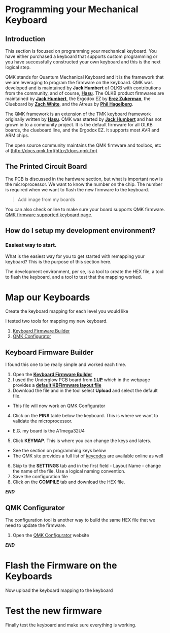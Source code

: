 # Programming your Mechanical Keyboard
## Introduction
This section is focused on programming your mechanical keyboard. You have either purchased a keyboard that supports custom programming or you have successfully constructed your own keyboard and this is the next logical step.

QMK stands for Quantum Mechanical Keyboard and it is the framework that we are leveraging to program the firmware on the keyboard. QMK was developed and is maintained by **Jack Humbert** of OLKB with contributions from the community, and of course, [**Hasu**](https://github.com/tmk). The OLKB product firmwares are maintained by [**Jack Humbert**](https://github.com/jackhumbert), the Ergodox EZ by [**Erez Zukerman**](https://github.com/ezuk), the Clueboard by [**Zach White**](https://github.com/skullydazed), and the Atreus by [**Phil Hagelberg**](https://github.com/technomancy).

The QMK framework is an extension of the TMK keyboard framework originally written by [**Hasu**](https://github.com/tmk). QMK was started by [**Jack Humbert**](https://github.com/jackhumbert) and has not grown in to a community project. It is the default firmware for all OLKB boards, the clueboard line, and the Ergodox EZ. It supports most AVR and ARM chips.

The open source community maintains the QMK firmware and toolbox, etc at [http://docs.qmk.fm](http://docs.qmk.fm)

## The Printed Circuit Board
The PCB is discussed in the hardware section, but what is important now is the microprocessor. We want to know the number on the chip. The number is required when we want to flash the new firmware to the keyboard.

> Add image from my boards

You can also check online to make sure your board supports QMK firmware. [QMK firmware supported keyboard page](https://qmk.fm/keyboards/).

## How do I setup my development environment?
### Easiest way to start.
What is the easiest way for you to get started with remapping your keyboard? This is the purpose of this section here.

The development environment, per se, is a tool to create the HEX file, a tool to flash the keyboard, and a tool to test that the mapping worked.

# Map our Keyboards
Create the keyboard mapping for each level you would like

I tested two tools for mapping my new keyboard.

1. [Keyboard Firmware Builder](http://kbfirmware.com/)
2. [QMK Configurator](https://config.qmk.fm/#/1upkeyboards/1up60hse/LAYOUT_60_ansi)

## Keyboard Firmware Builder
I found this one to be really simple and worked each time.

1. Open the [**Keyboard Firmware Builder**](http://kbfirmware.com/)
2. I used the Underglow PCB board from [**1 UP**](http://1upkeyboards.com) which in the webpage provides a [**default KBFirmware layout file**](https://1upkeyboards.com/1up_rgb_custom_pcb_standard_map.json)
3. Download the file and in the tool select **Upload** and select the default file.
  - This file will now work on QMK Configurator
4. Click on the **PINS** table below the keyboard. This is where we want to validate the microprocessor.
  - E.G. my board is the ATmega32U4
5. Click **KEYMAP**. This is where you can change the keys and laters.
  - See the section on programming keys below
  - The QMK site provides a full list of [keycodes](https://docs.qmk.fm/#/keycodes) are available online as well
6. Skip to the **SETTINGS** tab and in the first field - Layout Name - change the name of the file. Use a logical naming convention.
7. Save the configuration file
8. Click on the **COMPILE** tab and download the HEX file.

***END***

## QMK Configurator
The configuration tool is another way to build the same HEX file that we need to update the firmware.

1. Open the [QMK Configurator](https://config.qmk.fm/#/1upkeyboards/1up60hse/LAYOUT_60_ansi) website

***END***

# Flash the Firmware on the Keyboards
Now upload the keyboard mapping to the keyboard


# Test the new firmware
Finally test the keyboard and make sure everything is working.

